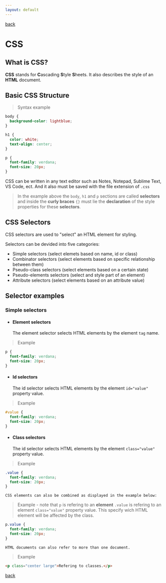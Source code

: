 ```yaml
---
layout: default
---
```


[back](./codes_page.html)

# CSS

## What is CSS?

**CSS** stands for **C**ascading **S**tyle **S**heets. It also describes the style of an **HTML** document.

## Basic CSS Structure

> Syntax example

```css
body {
  background-color: lightblue;
}

h1 {
  color: white;
  text-align: center;
}

p {
  font-family: verdana;
  font-size: 20px;
}
```

CSS can be written in any text editor such as Notes, Notepad, Sublime Text, VS Code, ect. And it also must be saved with the file extension of `.css`
> In the example above the `body`, `h1` and `p` sections are called **selectors** and inside the **curly braces** `{}` must lie the **declaration** of the style properties for these **selectors**.

## CSS Selectors
  
CSS selectors are used to "select" an HTML element for styling.

Selectors can be devided into five categories:
  - Simple selectors (select elemets based on name, id or class)
  - Combinator selectors (select elements based on specific relationship between them)
  - Pseudo-class selectors (select elements based on a certain state)
  - Pseudo-elements selectors (select and style part of an element)
  - Attribute selectors (select elements based on an attribute value)

## Selector examples

### Simple selectors

  - #### Element selectors

    The element selector selects HTML elements by the element `tag` name.

> Example
```css
p {
  font-family: verdana;
  font-size: 20px;
}
```

  - #### Id selectors

    The id selector selects HTML elements by the element `id="value"` property value.

> Example
```css
#value {
  font-family: verdana;
  font-size: 20px;
}
```

  - #### Class selectors

    The id selector selects HTML elements by the element `class="value"` property value.

> Example
```css
.value {
  font-family: verdana;
  font-size: 20px;
}
```

    CSS elements can also be combined as displayed in the example below:

> Example - note that `p` is refering to an **element** `.value` is refering to an element `class="value"` property value.
> This specify wich HTML element will be affected by the class.
```css
p.value {
  font-family: verdana;
  font-size: 20px;
}
```

    HTML documents can also refer to more than one document.
    
> Example
```html
<p class="center large">Refering to classes.</p>
```


[back](./codes_page.html)
